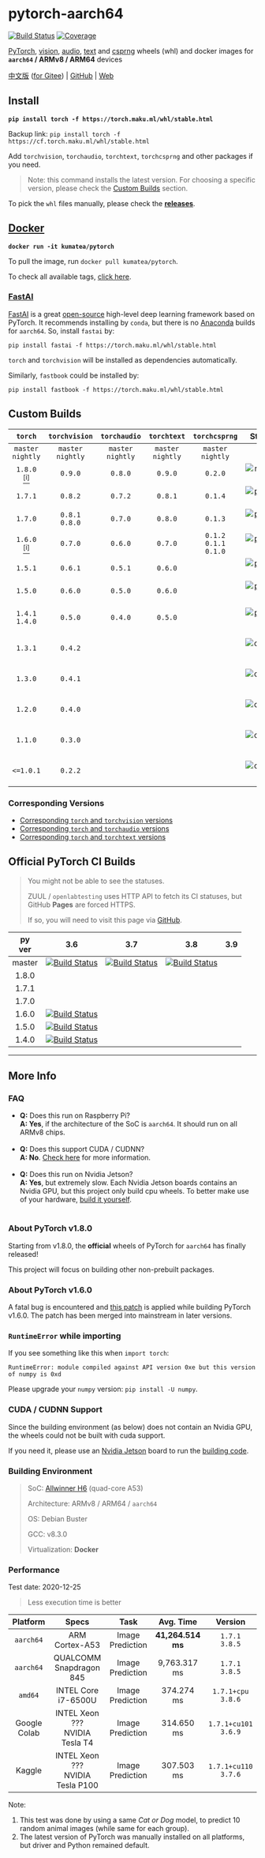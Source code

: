 # pytorch-aarch64

[![Build Status][40]][41] [![Coverage][43]][16]

[PyTorch][20], [vision][21], [audio][22], [text][28] and [csprng][42]
wheels (whl) and docker images
for **`aarch64` / ARMv8 / ARM64** devices

[中文版](README_zh.md) ([for Gitee][31]) | [GitHub][32] | [Web][33]

## Install

**`pip install torch -f https://torch.maku.ml/whl/stable.html`**

Backup link: `pip install torch -f https://cf.torch.maku.ml/whl/stable.html`

Add `torchvision`, `torchaudio`, `torchtext`, `torchcsprng` and other packages if you need.

> Note: this command installs the latest version.
> For choosing a specific version, please check the [Custom Builds](#custom-builds) section.

To pick the `whl` files manually, please check the **[releases][16]**.

## [Docker][34]

**`docker run -it kumatea/pytorch`**

To pull the image, run `docker pull kumatea/pytorch`.

To check all available tags, [click here][34].

### [FastAI][27]

[FastAI][27] is a great [open-source][25] high-level deep learning framework based on PyTorch.
It recommends installing by `conda`, but there is no [Anaconda][26] builds for `aarch64`.
So, install `fastai` by:

`pip install fastai -f https://torch.maku.ml/whl/stable.html`

`torch` and `torchvision` will be installed as dependencies automatically.

Similarly, `fastbook` could be installed by:

`pip install fastbook -f https://torch.maku.ml/whl/stable.html`

## Custom Builds

| `torch` | `torchvision` | `torchaudio` | `torchtext` | `torchcsprng` | Status | `python` |
| :---: | :---: | :---: | :---: | :---: | :---: | :---: |
| `master` <br> `nightly` | `master` <br> `nightly` | `master` <br> `nightly` | `master` <br> `nightly` | `master` <br> `nightly` | | `>=3.6` |
| `1.8.0` <a href="#about-pytorch-v180"><sup>[i]</sup></a> | `0.9.0` | `0.8.0` | `0.9.0` | `0.2.0` | ![running][6] | `>=3.6` |
| `1.7.1` | `0.8.2` | `0.7.2` | `0.8.1` | `0.1.4` | [![passing][2]][18] | `>=3.6` |
| `1.7.0` | `0.8.1` <br> `0.8.0` | `0.7.0` | `0.8.0` | `0.1.3` | [![passing][2]][12] | `>=3.6` |
| `1.6.0` <a href="#about-pytorch-v160"><sup>[i]</sup></a> | `0.7.0` | `0.6.0` | `0.7.0` | `0.1.2` <br> `0.1.1` <br> `0.1.0` | [![passing][2]][10] | `>=3.6` |
| `1.5.1` | `0.6.1` | `0.5.1` | `0.6.0` | | [![passing][2]][35] | `>=3.5` |
| `1.5.0` | `0.6.0` | `0.5.0` | `0.6.0` | | [![passing][2]][36] | `>=3.5` |
| `1.4.1` <br> `1.4.0` | `0.5.0` | `0.4.0` | `0.5.0` | | [![passing][2]][37] | `==2.7`, `>=3.5`, `<=3.8` |
| `1.3.1` | `0.4.2` | | | | ![canceled][15] | `==2.7`, `>=3.5`, `<=3.7` |
| `1.3.0` | `0.4.1` | | | | ![canceled][15] | `==2.7`, `>=3.5`, `<=3.7` |
| `1.2.0` | `0.4.0` | | | | ![canceled][15] | `==2.7`, `>=3.5`, `<=3.7` |
| `1.1.0` | `0.3.0` | | | | ![canceled][15] | `==2.7`, `>=3.5`, `<=3.7` |
| `<=1.0.1` | `0.2.2` | | | | ![canceled][15] | `==2.7`, `>=3.5`, `<=3.7` |

### Corresponding Versions
* [Corresponding `torch` and `torchvision` versions][13]
* [Corresponding `torch` and `torchaudio` versions][14]
* [Corresponding `torch` and `torchtext` versions][29]

## Official PyTorch CI Builds
> You might not be able to see the statuses.
> 
> ZUUL / `openlabtesting` uses HTTP API to fetch its CI statuses, but GitHub **Pages** are forced HTTPS.
> 
> If so, you will need to visit this page via [GitHub][39].


| py <br> ver | 3.6 | 3.7 | 3.8 | 3.9 |
| :---: | :---: | :---: | :---: | :---: |
| master | [![Build Status][7]][19] | [![Build Status][9]][19] | [![Build Status][11]][19] | |
| 1.8.0 | | | | |
| 1.7.1 | | | | |
| 1.7.0 | | | | |
| 1.6.0 | [![Build Status][5]][19] | | | |
| 1.5.0 | [![Build Status][3]][19] | | | |
| 1.4.0 | [![Build Status][1]][19] | | | |

---

## More Info

### FAQ
  * **Q:** Does this run on Raspberry Pi?<br>**A: Yes**, if the architecture of the SoC is `aarch64`. It should run on all ARMv8 chips.<br> <br>
  * **Q:** Does this support CUDA / CUDNN?<br>**A: No**. [Check here](#cuda--cudnn-support) for more information.<br> <br>
  * **Q:** Does this run on Nvidia Jetson?<br>**A: Yes**, but extremely slow. Each Nvidia Jetson boards contains an Nvidia GPU, but this project only build cpu wheels. To better make use of your hardware, [build it yourself](build/torch.sh).<br> <br>

### About PyTorch v1.8.0

Starting from v1.8.0, the **official** wheels of PyTorch for `aarch64` has finally released!

This project will focus on building other non-prebuilt packages.

### About PyTorch v1.6.0

A fatal bug is encountered and [this patch][24] is applied while building PyTorch v1.6.0.
The patch has been merged into mainstream in later versions.

### `RuntimeError` while importing

If you see something like this when `import torch`:

`RuntimeError: module compiled against API version 0xe but this version of numpy is 0xd`

Please upgrade your `numpy` version: `pip install -U numpy`.

### CUDA / CUDNN Support

Since the building environment (as below) does not contain an Nvidia GPU,
the wheels could not be built with cuda support.

If you need it, please use an [Nvidia Jetson][30] board to run the [building code](build/torch.sh).

### Building Environment

> SoC: [Allwinner H6][23] (quad-core A53)
> 
> Architecture: ARMv8 / ARM64 / `aarch64`
> 
> OS: Debian Buster
> 
> GCC: v8.3.0
> 
> Virtualization: **Docker**

### Performance

Test date: 2020-12-25

> Less execution time is better

| Platform | Specs | Task | Avg. Time | Version |
| :---: | :---: | :---: | :---: | :---: |
| `aarch64` | ARM Cortex-A53 | Image Prediction | **41,264.514 ms** | `1.7.1` <br> `3.8.5` |
| `aarch64` | QUALCOMM Snapdragon 845 | Image Prediction | 9,763.317 ms | `1.7.1` <br> `3.8.5` |
| `amd64` | INTEL Core i7-6500U | Image Prediction | 374.274 ms | `1.7.1+cpu` <br> `3.8.6` |
| Google Colab | INTEL Xeon ??? <br> NVIDIA Tesla T4 | Image Prediction | 314.650 ms | `1.7.1+cu101` <br> `3.6.9` |
| Kaggle | INTEL Xeon ??? <br> NVIDIA Tesla P100 | Image Prediction | 307.503 ms | `1.7.1+cu110` <br>`3.7.6` |

Note:
1. This test was done by using a same _Cat or Dog_ model, to predict 10 random animal images (while same for each group).
2. The latest version of PyTorch was manually installed on all platforms, but driver and Python remained default.


[1]: http://openlabtesting.org:15000/badge?project=pytorch%2Fpytorch&job_name=pytorch-arm64-build-daily-v1.4.0
[2]: https://img.shields.io/badge/build-passing-brightgreen
[3]: http://openlabtesting.org:15000/badge?project=pytorch%2Fpytorch&job_name=pytorch-arm64-build-daily-v1.5.0
[4]: https://img.shields.io/badge/build-pending-yellow
[5]: http://openlabtesting.org:15000/badge?project=pytorch%2Fpytorch&job_name=pytorch-arm64-build-daily-v1.6.0
[6]: https://img.shields.io/badge/build-running-blue
[7]: http://openlabtesting.org:15000/badge?project=pytorch%2Fpytorch&job_name=pytorch-arm64-build-daily-master-py36
[8]: https://img.shields.io/badge/build-failed-red
[9]: http://openlabtesting.org:15000/badge?project=pytorch%2Fpytorch&job_name=pytorch-arm64-build-daily-master-py37
[10]: https://github.com/KumaTea/pytorch-aarch64/releases/tag/v1.6.0
[11]: http://openlabtesting.org:15000/badge?project=pytorch%2Fpytorch&job_name=pytorch-arm64-build-daily-master-py38
[12]: https://github.com/KumaTea/pytorch-aarch64/releases/tag/v1.7.0
[13]: https://github.com/pytorch/vision#installation
[14]: https://github.com/pytorch/audio#dependencies
[15]: https://img.shields.io/badge/build-canceled-lightgrey
[16]: https://github.com/KumaTea/pytorch-aarch64/releases
[17]: https://pypi.org/project/torchtext/0.6.0/#files
[18]: https://github.com/KumaTea/pytorch-aarch64/releases/tag/v1.7.1
[19]: https://status.openlabtesting.org/builds/builds?project=pytorch%2Fpytorch
[20]: https://github.com/pytorch/pytorch
[21]: https://github.com/pytorch/vision
[22]: https://github.com/pytorch/audio
[23]: https://linux-sunxi.org/H6
[24]: https://github.com/pytorch/pytorch/issues/33124#issuecomment-602048845
[25]: https://github.com/fastai/fastai
[26]: https://www.anaconda.com/products/individual
[27]: https://www.fast.ai
[28]: https://github.com/pytorch/text
[29]: https://github.com/pytorch/text#installation
[30]: https://developer.nvidia.com/embedded/jetson-developer-kits
[31]: https://gitee.com/kumatea/pytorch-aarch64
[32]: https://github.com/KumaTea/pytorch-aarch64
[33]: https://torch.maku.ml/
[34]: https://hub.docker.com/r/kumatea/pytorch
[35]: https://github.com/KumaTea/pytorch-aarch64/releases/tag/v1.5.1
[36]: https://github.com/KumaTea/pytorch-aarch64/releases/tag/v1.5.0
[37]: https://github.com/KumaTea/pytorch-aarch64/releases/tag/v1.4.1
[38]: https://github.com/KumaTea/pytorch-aarch64/releases/tag/v1.4.0
[39]: https://github.com/KumaTea/pytorch-aarch64#official-pytorch-ci-builds
[40]: https://travis-ci.org/KumaTea/pytorch-aarch64.svg?branch=main
[41]: https://travis-ci.org/KumaTea/pytorch-aarch64
[42]: https://github.com/pytorch/csprng
[43]: https://shields.io/badge/python-3.6%20%7C%203.7%20%7C%203.8%20%7C%203.9-blue

